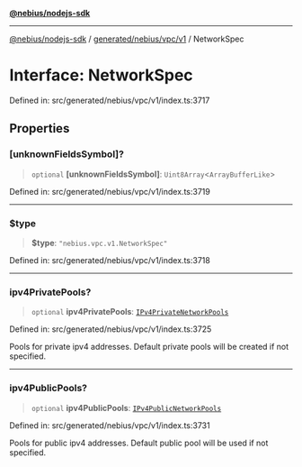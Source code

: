 [**@nebius/nodejs-sdk**](../../../../../README.md)

---

[@nebius/nodejs-sdk](../../../../../README.md) / [generated/nebius/vpc/v1](../README.md) / NetworkSpec

# Interface: NetworkSpec

Defined in: src/generated/nebius/vpc/v1/index.ts:3717

## Properties

### \[unknownFieldsSymbol\]?

> `optional` **\[unknownFieldsSymbol\]**: `Uint8Array`\<`ArrayBufferLike`\>

Defined in: src/generated/nebius/vpc/v1/index.ts:3719

---

### $type

> **$type**: `"nebius.vpc.v1.NetworkSpec"`

Defined in: src/generated/nebius/vpc/v1/index.ts:3718

---

### ipv4PrivatePools?

> `optional` **ipv4PrivatePools**: [`IPv4PrivateNetworkPools`](IPv4PrivateNetworkPools.md)

Defined in: src/generated/nebius/vpc/v1/index.ts:3725

Pools for private ipv4 addresses.
Default private pools will be created if not specified.

---

### ipv4PublicPools?

> `optional` **ipv4PublicPools**: [`IPv4PublicNetworkPools`](IPv4PublicNetworkPools.md)

Defined in: src/generated/nebius/vpc/v1/index.ts:3731

Pools for public ipv4 addresses.
Default public pool will be used if not specified.
